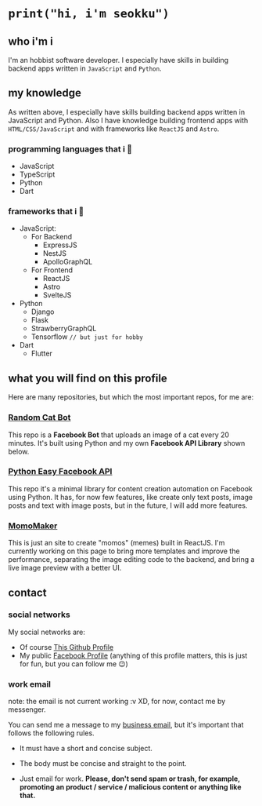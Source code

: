# `print("hi, i'm seokku")`

## who i'm i

I'm an hobbist software developer. I especially have skills in building backend apps written in `JavaScript` and `Python`.

## my knowledge

As written above, I especially have skills building backend apps written in JavaScript and Python. Also I have knowledge building frontend apps with `HTML/CSS/JavaScript` and with frameworks like `ReactJS` and `Astro`.

### programming languages that i 💟

- JavaScript
- TypeScript
- Python
- Dart

### frameworks that i 💟

- JavaScript:
  - For Backend
    - ExpressJS
    - NestJS
    - ApolloGraphQL
  - For Frontend
    - ReactJS
    - Astro
    - SvelteJS
- Python
  - Django
  - Flask
  - StrawberryGraphQL
  - Tensorflow `// but just for hobby`
- Dart
  - Flutter

## what you will find on this profile

Here are many repositories, but which the most important repos, for me are:

<!-- TODO: Add images -->

### [Random Cat Bot](https://github.com/seokkuuu/RandomCatBot)

This repo is a **Facebook Bot** that uploads an image of a cat every 20 minutes. It's built using Python and my own **Facebook API Library** shown below.

### [Python Easy Facebook API](https://github.com/seokkuuu/python_easy_facebook_api)

This repo it's a minimal library for content creation automation on Facebook using Python. It has, for now few features, like create only text posts, image posts and text with image posts, but in the future, I will add more features.

### [MomoMaker](https://github.com/seokkuuu/momogen.cf)

This is just an site to create "momos" (memes) built in ReactJS. I'm currently working on this page to bring more templates and improve the performance, separating the image editing code to the backend, and bring a live image preview with a better UI.

## contact

### social networks

My social networks are:

- Of course [This Github Profile](https://github.com/seokkuuu)
- My public [Facebook Profile](https://facebook.com/seokkuuu) (anything of this profile matters, this is just for fun, but you can follow me 😉)

### work email

note: the email is not current working :v XD, for now, contact me by messenger.

You can send me a message to my [business email](mailto:business@seokku.tk), but it's important that follows the following rules.

- It must have a short and concise subject.

- The body must be concise and straight to the point.

- Just email for work. **Please, don't send spam or trash, for example, promoting an product / service / malicious content or anything like that.**


